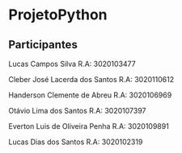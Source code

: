 # ProjetoPython

## Participantes

Lucas Campos Silva R.A: 3020103477

Cleber José Lacerda dos Santos R.A: 3020110612

Handerson Clemente de Abreu R.A: 3020106969

Otávio Lima dos Santos R.A: 3020107397

Everton Luis de Oliveira Penha R.A: 3020109891

Lucas Dias dos Santos   R.A: 3020102319
